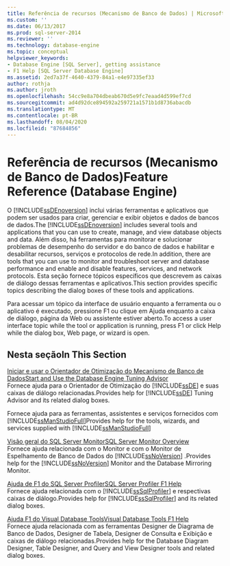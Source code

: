```yaml
---
title: Referência de recursos (Mecanismo de Banco de Dados) | Microsoft
ms.custom: ''
ms.date: 06/13/2017
ms.prod: sql-server-2014
ms.reviewer: ''
ms.technology: database-engine
ms.topic: conceptual
helpviewer_keywords:
- Database Engine [SQL Server], getting assistance
- F1 Help [SQL Server Database Engine]
ms.assetid: 2ed7a37f-4640-4379-84a1-e4e97335ef33
author: rothja
ms.author: jroth
ms.openlocfilehash: 54cc9e8a704dbeab670d5e9fc7eaad4d599ef7cd
ms.sourcegitcommit: ad4d92dce894592a259721a1571b1d8736abacdb
ms.translationtype: MT
ms.contentlocale: pt-BR
ms.lasthandoff: 08/04/2020
ms.locfileid: "87684856"
---
```

# <a name="feature-reference-database-engine"></a><span data-ttu-id="dd17e-102">Referência de recursos (Mecanismo de Banco de Dados)</span><span class="sxs-lookup"><span data-stu-id="dd17e-102">Feature Reference (Database Engine)</span></span>
  <span data-ttu-id="dd17e-103">O [!INCLUDE[ssDEnoversion](../includes/ssdenoversion-md.md)] inclui várias ferramentas e aplicativos que podem ser usados para criar, gerenciar e exibir objetos e dados de bancos de dados.</span><span class="sxs-lookup"><span data-stu-id="dd17e-103">The [!INCLUDE[ssDEnoversion](../includes/ssdenoversion-md.md)] includes several tools and applications that you can use to create, manage, and view database objects and data.</span></span> <span data-ttu-id="dd17e-104">Além disso, há ferramentas para monitorar e solucionar problemas de desempenho do servidor e do banco de dados e habilitar e desabilitar recursos, serviços e protocolos de rede.</span><span class="sxs-lookup"><span data-stu-id="dd17e-104">In addition, there are tools that you can use to monitor and troubleshoot server and database performance and enable and disable features, services, and network protocols.</span></span> <span data-ttu-id="dd17e-105">Esta seção fornece tópicos específicos que descrevem as caixas de diálogo dessas ferramentas e aplicativos.</span><span class="sxs-lookup"><span data-stu-id="dd17e-105">This section provides specific topics describing the dialog boxes of these tools and applications.</span></span>  
  
 <span data-ttu-id="dd17e-106">Para acessar um tópico da interface de usuário enquanto a ferramenta ou o aplicativo é executado, pressione F1 ou clique em Ajuda enquanto a caixa de diálogo, página da Web ou assistente estiver aberto.</span><span class="sxs-lookup"><span data-stu-id="dd17e-106">To access a user interface topic while the tool or application is running, press F1 or click Help while the dialog box, Web page, or wizard is open.</span></span>  
  
## <a name="in-this-section"></a><span data-ttu-id="dd17e-107">Nesta seção</span><span class="sxs-lookup"><span data-stu-id="dd17e-107">In This Section</span></span>  
 [<span data-ttu-id="dd17e-108">Iniciar e usar o Orientador de Otimização do Mecanismo de Banco de Dados</span><span class="sxs-lookup"><span data-stu-id="dd17e-108">Start and Use the Database Engine Tuning Advisor</span></span>](../relational-databases/performance/database-engine-tuning-advisor.md)  
 <span data-ttu-id="dd17e-109">Fornece ajuda para o Orientador de Otimização do [!INCLUDE[ssDE](../includes/ssde-md.md)] e suas caixas de diálogo relacionadas.</span><span class="sxs-lookup"><span data-stu-id="dd17e-109">Provides help for [!INCLUDE[ssDE](../includes/ssde-md.md)] Tuning Advisor and its related dialog boxes.</span></span>  
  
 <span data-ttu-id="dd17e-110">Fornece ajuda para as ferramentas, assistentes e serviços fornecidos com [!INCLUDE[ssManStudioFull](../includes/ssmanstudiofull-md.md)]</span><span class="sxs-lookup"><span data-stu-id="dd17e-110">Provides help for the tools, wizards, and services supplied with [!INCLUDE[ssManStudioFull](../includes/ssmanstudiofull-md.md)]</span></span>  
  
 [<span data-ttu-id="dd17e-111">Visão geral do SQL Server Monitor</span><span class="sxs-lookup"><span data-stu-id="dd17e-111">SQL Server Monitor Overview</span></span>](configure-windows/sql-server-monitor-overview.md)  
 <span data-ttu-id="dd17e-112">Fornece ajuda relacionada com o Monitor e com o Monitor de Espelhamento de Banco de Dados do [!INCLUDE[ssNoVersion](../includes/ssnoversion-md.md)] .</span><span class="sxs-lookup"><span data-stu-id="dd17e-112">Provides help for the [!INCLUDE[ssNoVersion](../includes/ssnoversion-md.md)] Monitor and the Database Mirroring Monitor.</span></span>  
  
 [<span data-ttu-id="dd17e-113">Ajuda de F1 do SQL Server Profiler</span><span class="sxs-lookup"><span data-stu-id="dd17e-113">SQL Server Profiler F1 Help</span></span>](../tools/sql-server-profiler/sql-server-profiler-f1-help.md)  
 <span data-ttu-id="dd17e-114">Fornece ajuda relacionada com o [!INCLUDE[ssSqlProfiler](../includes/sssqlprofiler-md.md)] e respectivas caixas de diálogo.</span><span class="sxs-lookup"><span data-stu-id="dd17e-114">Provides help for [!INCLUDE[ssSqlProfiler](../includes/sssqlprofiler-md.md)] and its related dialog boxes.</span></span>  
  
 [<span data-ttu-id="dd17e-115">Ajuda F1 do Visual Database Tools</span><span class="sxs-lookup"><span data-stu-id="dd17e-115">Visual Database Tools F1 Help</span></span>](../ssms/visual-db-tools/visual-database-tools-f1-help.md)  
 <span data-ttu-id="dd17e-116">Fornece ajuda relacionada com as ferramentas Designer de Diagrama de Banco de Dados, Designer de Tabela, Designer de Consulta e Exibição e caixas de diálogo relacionadas.</span><span class="sxs-lookup"><span data-stu-id="dd17e-116">Provides help for the Database Diagram Designer, Table Designer, and Query and View Designer tools and related dialog boxes.</span></span>  
  
  
